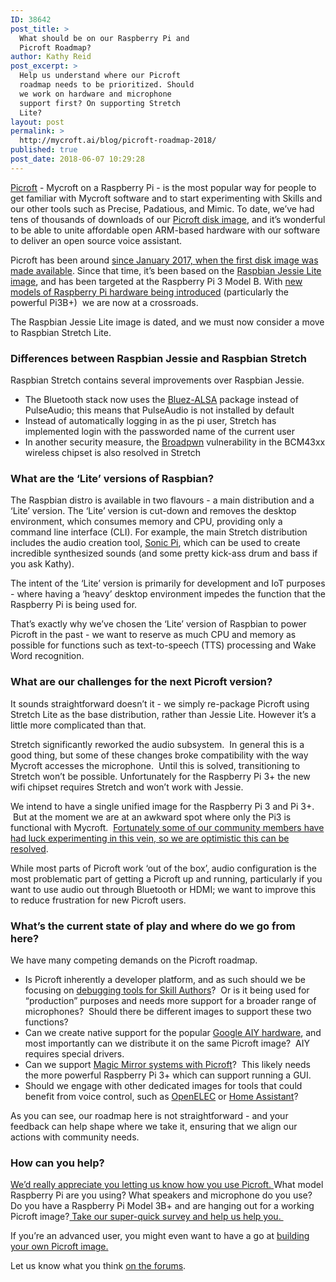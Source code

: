 ```yaml
---
ID: 38642
post_title: >
  What should be on our Raspberry Pi and
  Picroft Roadmap?
author: Kathy Reid
post_excerpt: >
  Help us understand where our Picroft
  roadmap needs to be prioritized. Should
  we work on hardware and microphone
  support first? On supporting Stretch
  Lite?
layout: post
permalink: >
  http://mycroft.ai/blog/picroft-roadmap-2018/
published: true
post_date: 2018-06-07 10:29:28
---
```

<a href="https://mycroft.ai/documentation/picroft">Picroft</a> - Mycroft on a Raspberry Pi - is the most popular way for people to get familiar with Mycroft software and to start experimenting with Skills and our other tools such as Precise, Padatious, and Mimic. To date, we’ve had tens of thousands of downloads of our <a href="https://mycroft.ai/to/picroft-image">Picroft disk image</a>, and it’s wonderful to be able to unite affordable open ARM-based hardware with our software to deliver an open source voice assistant.

Picroft has been around <a href="https://mycroft.ai/blog/mycroft-now-available-raspberry-pi-image/">since January 2017, when the first disk image was made available</a>. Since that time, it’s been based on the <a href="http://downloads.raspberrypi.org/raspbian_lite/images/">Raspbian Jessie Lite image</a>, and has been targeted at the Raspberry Pi 3 Model B. With <a href="https://www.raspberrypi.org/blog/raspberry-pi-3-model-bplus-sale-now-35/">new models of Raspberry Pi hardware being introduced</a> (particularly the powerful Pi3B+)  we are now at a crossroads.

The Raspbian Jessie Lite image is dated, and we must now consider a move to Raspbian Stretch Lite.
<h3>Differences between Raspbian Jessie and Raspbian Stretch</h3>
Raspbian Stretch contains several improvements over Raspbian Jessie.
<ul>
 	<li>The Bluetooth stack now uses the <a href="https://github.com/Arkq/bluez-alsa">Bluez-ALSA</a> package instead of PulseAudio; this means that PulseAudio is not installed by default</li>
 	<li>Instead of automatically logging in as the pi user, Stretch has implemented login with the passworded name of the current user</li>
 	<li>In another security measure, the <a href="https://cve.mitre.org/cgi-bin/cvename.cgi?name=CVE-2017-9417">Broadpwn</a> vulnerability in the BCM43xx wireless chipset is also resolved in Stretch</li>
</ul>
<h3>What are the ‘Lite’ versions of Raspbian?</h3>
The Raspbian distro is available in two flavours - a main distribution and a ‘Lite’ version. The ‘Lite’ version is cut-down and removes the desktop environment, which consumes memory and CPU, providing only a command line interface (CLI). For example, the main Stretch distribution includes the audio creation tool, <a href="https://sonic-pi.net/">Sonic Pi</a>, which can be used to create incredible synthesized sounds (and some pretty kick-ass drum and bass if you ask Kathy).

The intent of the ‘Lite’ version is primarily for development and IoT purposes - where having a ‘heavy’ desktop environment impedes the function that the Raspberry Pi is being used for.

That’s exactly why we’ve chosen the ‘Lite’ version of Raspbian to power Picroft in the past - we want to reserve as much CPU and memory as possible for functions such as text-to-speech (TTS) processing and Wake Word recognition.
<h3>What are our challenges for the next Picroft version?</h3>
It sounds straightforward doesn’t it - we simply re-package Picroft using Stretch Lite as the base distribution, rather than Jessie Lite. However it’s a little more complicated than that.

Stretch significantly reworked the audio subsystem.  In general this is a good thing, but some of these changes broke compatibility with the way Mycroft accesses the microphone.  Until this is solved, transitioning to Stretch won’t be possible. Unfortunately for the Raspberry Pi 3+ the new wifi chipset requires Stretch and won’t work with Jessie.

We intend to have a single unified image for the Raspberry Pi 3 and Pi 3+.  But at the moment we are at an awkward spot where only the Pi3 is functional with Mycroft.  <a href="https://community.mycroft.ai/t/raspberry-pi-3-model-b-compatibility/3297/6">Fortunately some of our community members have had luck experimenting in this vein, so we are optimistic this can be resolved</a>.

While most parts of Picroft work ‘out of the box’, audio configuration is the most problematic part of getting a Picroft up and running, particularly if you want to use audio out through Bluetooth or HDMI; we want to improve this to reduce frustration for new Picroft users.
<h3>What’s the current state of play and where do we go from here?</h3>
We have many competing demands on the Picroft roadmap.
<ul>
 	<li>Is Picroft inherently a developer platform, and as such should we be focusing on <a href="https://mycroft.ai/documentation/skills/introduction-developing-skills/">debugging tools for Skill Authors</a>?  Or is it being used for “production” purposes and needs more support for a broader range of microphones?  Should there be different images to support these two functions?</li>
 	<li>Can we create native support for the popular <a href="https://aiyprojects.withgoogle.com/">Google AIY hardware</a>, and most importantly can we distribute it on the same Picroft image?  AIY requires special drivers.</li>
 	<li>Can we support <a href="https://www.raspberrypi.org/blog/magic-mirror/">Magic Mirror systems with Picroft</a>?  This likely needs the more powerful Raspberry Pi 3+ which can support running a GUI.</li>
 	<li>Should we engage with other dedicated images for tools that could benefit from voice control, such as <a href="https://openelec.tv/">OpenELEC</a> or <a href="https://www.home-assistant.io/">Home Assistant</a>?</li>
</ul>
As you can see, our roadmap here is not straightforward - and your feedback can help shape where we take it, ensuring that we align our actions with community needs.
<h3>How can you help?</h3>
<a href="https://www.surveymonkey.com/r/picroft-june-2018" target="_blank" rel="noopener">We’d really appreciate you letting us know how you use Picroft. </a>What model Raspberry Pi are you using? What speakers and microphone do you use? Do you have a Raspberry Pi Model 3B+ and are hanging out for a working Picroft image?<a href="https://www.surveymonkey.com/r/picroft-june-2018" target="_blank" rel="noopener"> Take our super-quick survey and help us help you. </a>

If you’re an advanced user, you might even want to have a go at <a href="http://mycroft.ai/documentation/picroft/picroft-image/">building your own Picroft image.</a>

Let us know what you think <a href="https://community.mycroft.ai/t/what-should-be-on-our-raspberry-pi-and-picroft-roadmap/3906" target="_blank" rel="noopener">on the forums</a>.